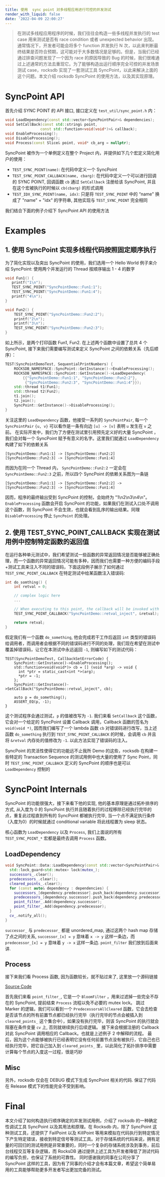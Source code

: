 ```yaml
---
title: 使用  sync point 对多线程应用进行可控的并发测试
render_with_liquid: false
date: '2022-04-09 22:00:27'
---
```


> 在测试多线程应用程序的时候，我们往往会构造一些多线程并发执行的 test case 用来测试是否有 race condition 或者 unexpected behavior 出现。通常情况下，开发者可能会将多个 function 并发执行 N 次，以此来判断最终结果是否符合预期，这可能对于大多数情况是足够的。但是，当我们已经通过排查问题发现了一个因为 race 的原因导致的 Bug 的时候，我们很难通过上述通常的方法去重现它。为了能够构造出运行顺序完全可控的并发场景测试 case，rocksdb  实现了一套测试工具 SyncPoint，以此来解决上面的这个问题。本文介绍 rocksdb SyncPoint 的使用方法，以及其实现原理。

# SyncPoint API
首先介绍 SYNC POINT 的 API 接口, 接口定义在 `test_util/sync_point.h` 内：

```C++
void LoadDependency(const std::vector<SyncPointPair>& dependencies);
void SetCallBack(const std::string& point,
                const std::function<void(void*)>& callback);
void EnableProcessing();
void DisableProcessing();
void Process(const Slice& point, void* cb_arg = nullptr);
```

SyncPoint 被作为一个单例定义在整个 Project 内，并提供如下几个宏定义简化用户的使用：

* `TEST_SYNC_POINT(name)`: 在代码中定义一个 SyncPoint
* `TEST_SYNC_POINT_CALLBACK(name, cbarg)`: 在代码中定义一个可以进行回调的 SYNC POINT, 回调函数 `cb` 通过 `SetCallback` 注册给该 SyncPoint, 并且在这个宏被执行的时候以 `cb(cbarg)` 的形式调用
* `TEST_IDX_SYNC_POINT(name, idx)`: 只是将 `TEST_SYNC_POINT` 中的 “name" 换成了 "name" + "idx" 的字符串, 其他实现与 `TEST_SYNC_POINT` 完全相同

我们结合下面的例子介绍下 SyncPoint API 的使用方法

# Examples

## 1. 使用 SyncPoint 实现多线程代码按照固定顺序执行

为了简化实现以及突出 SyncPoint 的使用，我们选用一个 Hello World 例子来介绍 SyncPoint: 使用两个并发运行的 Thread 按顺序输出 1 - 4 的数字

```CPP
void Fun1() {
   printf("1\n");
   TEST_SYNC_POINT("SyncPointDemo::Fun1:1");
   TEST_SYNC_POINT("SyncPointDemo::Fun1:4");
   printf("4\n");
}

void Fun2() {
    TEST_SYNC_POINT("SyncPointDemo::Fun2:2");
    printf("2\n");
    printf("3\n");
    TEST_SYNC_POINT("SyncPointDemo::Fun2:3");
}
```

如上所示，是两个打印函数 Fun1, Fun2. 在上述两个函数中设置了总共 4 个 SyncPoint, 接下来我们需要编写测试来定义 SyncPoint 之间的依赖关系（先后顺序）：

```CPP
TEST(SyncPointDemoTest, SequentialPrintNumbers) {
    ROCKSDB_NAMESPACE::SyncPoint::GetInstance()->EnableProcessing(); 
    ROCKSDB_NAMESPACE::SyncPoint::GetInstance()->LoadDependency(
        {{"SyncPointDemo::Fun1:1", "SyncPointDemo::Fun2:2"}, 
         {"SyncPointDemo::Fun2:3", "SyncPointDemo::Fun1:4"}});
    std::thread t1(Fun1);
    std::thread t2(Fun2);
    t1.join();
    t2.join();
    SyncPoint::GetInstance()->DisableProcessing();
}
```

关注这里的 `LoadDependency` 函数，他接受一系列的 `SyncPointPair`, 每一个 `SyncPointPair` `{u, v}` 可以看作是一条有向边 ` [u] -> [v] ` 表明 `u` 发生在 `v` 之前。 在实际开发中，我们为了方便在测试里引用预先定义好的大量 SyncPoint ，我们会对每一个 SyncPoint 赋予有意义的名字。这里我们就通过 `LoadDependency` 构建了如下的依赖关系

```
[SyncPointDemo::Fun1:1] -> [SyncPointDemo::Fun2:2]
[SyncPointDemo::Fun2:3] -> [SyncPointDemo::Fun1:4]
```

而因为在同一个 Thread 内， `SyncPointDemo::Fun2:2` 一定会在 `SyncPointDemo::Fun2:3` 之前，所以四个 SyncPoint 的依赖关系图为一条链

```
[SyncPointDemo::Fun1:1] -> [SyncPointDemo::Fun2:2] -> [SyncPointDemo::Fun2:3] -> [SyncPointDemo::Fun1:4]
```

因而，程序的最终输出受到 SyncPoint 的控制，会始终为 "1\n2\n3\n4\n"。
`EnableProcessing` 函数会开启 SyncPoint 的功能，如果我们在测试入口处不调用这个函数，则 SyncPoint 不会生效，也就会看到乱序的输出结果。同理 `DisableProcessing` 停止 `SyncPoint` 的处理。


## 2. 使用 TEST_SYNC_POINT_CALLBACK 实现在测试用例中控制特定函数的返回值

在运行各种单元测试中，我们希望测试一些函数的异常返回情况是否能够被正确处理，而一个函数的异常返回情况可能有多种，因而我们也需要一种方便的编码手段+测试工具来注入不同的错误码，下面这段例子展示了如何通过 `TEST_SYNC_POINT_CALLBACK` 在特定测试中给某函数注入错误码:

```CPP
int do_somthing() {
    int retval = 0;

    // complex logic here
    ...

    // When executing to this point, the callback will be invoked with argument `retval`
    TEST_SYNC_POINT_CALLBACK("SyncPointDemo::retval_inject", &retval);

    return retval;
}
```

假定我们有一个函数 `do_something`, 他会完成若干工作后返回 `int` 类型的错误码给调用者，而调用者会根据不同的错误码进行不同的处理，我们现在希望在测试中覆盖掉错误码，让它在本测试中永远返回 `-1`, 则编写如下的测试代码：

```
TEST(SyncPointDemoTest, CallbackSetErrorCode) {
    SyncPoint::GetInstance()->EnableProcessing();
    std::function<void(void*)> cb = [] (void *arg) -> void {
      int *ptr = static_cast<int *>(arg);
      *ptr = -1;
    };
    SyncPoint::GetInstance()->SetCallBack("SyncPointDemo::retval_inject", cb);

    auto p = do_something();
    ASSERT_EQ(p, -1);
}
```

这个测试程序会通过测试，`p` 的值被改写为 `-1`. 我们来看 `SetCallback` 这个函数，它会对一个给定的 SyncPoint 设置 Callback 调用，Callback 函数的签名为 `void(void *)`, 因而我们编写了一个 lambda 函数 `cb` 对错误码进行改写，当上述函数 `do_something` 执行到 `TEST_SYNC_POINT_CALLBACK` 的时候，会调用 `cb` 并且将 `&retval` 内存处的值修改为 `-1`. 以此方法实现了错误码的注入。

SyncPoint 的灵活性使得它的功能远不止我所 Demo 的这些，rocksdb 在构建一些特定的 Transaction Sequence 的测试用例中也大量的使用了 Sync Point，同时 `TEST_SYNC_POINT_CALLBACK` 定义的 SyncPoint 的顺序也是可以 `LoadDependency` 控制的

# SyncPoint Internals

SyncPoint 的功能很强大，接下来看下他的实现, 他的基本原理是通过拓朴排序的方式, 从入度为 0 的 SyncPoint 执行并且随着执行的过程移除已经执行完毕的点，重复此过程直到所有的 SyncPoint 都被执行完毕, 当一个点不满足执行条件（入度为0）的时候就通过 conditional variable 将此线程置为 sleep 状态。

核心函数为 `LoadDependency` 以及 `Process`, 我们上面说的所有 `TEST_SYNC_POINT_*` 宏都是最终去调用 `Process` 函数。

## LoadDependency

```CPP
void SyncPoint::Data::LoadDependency(const std::vector<SyncPointPair>& dependencies) {
  std::lock_guard<std::mutex> lock(mutex_);
  successors_.clear();
  predecessors_.clear();
  cleared_points_.clear();
  for (const auto& dependency : dependencies) {
    successors_[dependency.predecessor].push_back(dependency.successor);
    predecessors_[dependency.successor].push_back(dependency.predecessor);
    point_filter_.Add(dependency.successor);
    point_filter_.Add(dependency.predecessor);
  }
  cv_.notify_all();
}
```

`successor_` 与 `predecessor_` 都是 unordered_map, 通过这两个 hash map 存储了点之间的关系, `successor_[x] = y` 意味着 `x -> y` 这样一条边，而 `predecessor_[x] = y` 意味着 `y -> x` 这样一条边. `point_filter` 我们放到后面来讲.


## Process
接下来我们看 Process 函数, 因为函数较长，就不贴过来了, 这里放一个源码链接

[Source Code](https://github.com/facebook/rocksdb/blob/678ba5e41cc7ae62a7d99a8307c2477f4de6d5d2/test_util/sync_point_impl.cc#L104)

首先我们来看 `point_filter_`, 它是一个 `BloomFilter` ，用来过滤掉一些完全不存在的 SyncPoint, 提前结束 `Process` 流程以免不必要的 mutex lock。
跳过 Marker 的逻辑，我们可以看到一个 `PredecessorsAllCleared` 函数，它会去检查是否该节点的所有前置节点都已经执行完毕（执行完毕的节点会被插入到 `cleared_points_` 这个集合中），如果没有执行完毕，则该 SyncPoint 的执行就会阻塞在条件变量 `cv` 上, 否则就继续执行后续逻辑。
接下来会根据注册的 Callback 对此 SyncPoint 调用相应的 Callback。也就是上述例子 2 中解释的流程。
最后，因为这个点能够被执行已经表明它没有任何前置节点没有被执行，它自己也已经执行完毕，把它自己加入到 `cleared_points_` 里，以此简化了拓扑排序中需要计算每个节点的入度这一过程，很是巧妙

## Misc

另外，rocksdb 仅会在 DEBUG 模式下生成 SyncPoint 相关的代码. 保证了代码在 Release 模式下的性能完全不受到影响。


# Final

本文介绍了如何构造执行顺序确定的并发测试用例，介绍了 rocksdb 的一种确定性调试工具 SyncPoint 以及其用法和原理。在 Rocksdb 内，除了 SyncPoint 这种测试工具，还提供了 FailPoint 以及 KillPoint 等用来模拟在代码执行到特定情况下产生特定错误，接收到特定信号等测试工具。对于存储系统的代码来说，拥有足量的可回归的测试用例是非常重要的，同时一个复杂的存储系统涉及到事务，前后台线程交互等复杂逻辑，而 RocksDB 通过提供上述工具为开发者降低了测试代码的编写负担，也保证了系统的可靠性。
同时感谢我的同事在公司分享了 SyncPoint 这样的工具，因为有了同事的介绍才会有本篇文章，希望这个简单易用的工具能够帮助更多开发者写出更加完备的测试。


